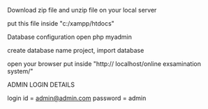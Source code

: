 Download zip file and unzip file on your local server

put this file inside "c:/xampp/htdocs"

Database configuration open php myadmin

create database name project, import database

open your browser put inside "http:// localhost/online exsamination system/"

ADMIN LOGIN DETAILS

login id = admin@admin.com
password = admin
